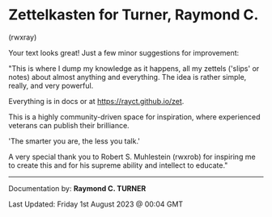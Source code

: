 # Zettelkasten for Turner, Raymond C.
(rwxray)

Your text looks great! Just a few minor suggestions for improvement:

"This is where I dump my knowledge as it happens, all my zettels ('slips' or notes) about almost anything and everything. The idea is rather simple, really, and very powerful.

Everything is in docs or at https://rayct.github.io/zet.

This is a highly community-driven space for inspiration, where experienced veterans can publish their brilliance.

'The smarter you are, the less you talk.'

A very special thank you to Robert S. Muhlestein (rwxrob) for inspiring me to create this and for his supreme ability and intellect to educate."

---

Documentation by: **Raymond C. TURNER**

Last Updated: Friday 1st August 2023 @ 00:04 GMT